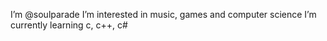 I’m @soulparade
I’m interested in music, games and computer science
I’m currently learning c, c++, c#


